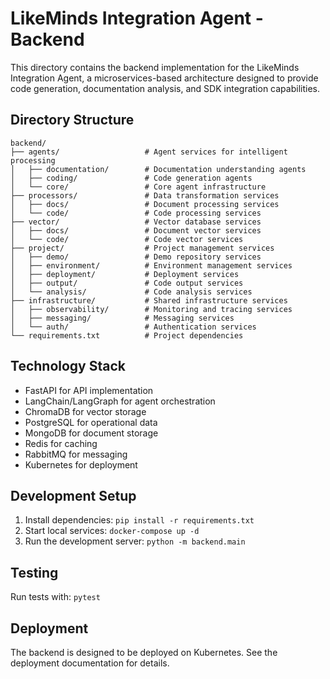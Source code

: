 # LikeMinds Integration Agent - Backend

This directory contains the backend implementation for the LikeMinds Integration Agent, a microservices-based architecture designed to provide code generation, documentation analysis, and SDK integration capabilities.

## Directory Structure

```
backend/
├── agents/                   # Agent services for intelligent processing
│   ├── documentation/        # Documentation understanding agents
│   ├── coding/               # Code generation agents  
│   └── core/                 # Core agent infrastructure
├── processors/               # Data transformation services
│   ├── docs/                 # Document processing services
│   └── code/                 # Code processing services
├── vector/                   # Vector database services
│   ├── docs/                 # Document vector services
│   └── code/                 # Code vector services
├── project/                  # Project management services
│   ├── demo/                 # Demo repository services
│   ├── environment/          # Environment management services
│   ├── deployment/           # Deployment services
│   ├── output/               # Code output services
│   └── analysis/             # Code analysis services
├── infrastructure/           # Shared infrastructure services
│   ├── observability/        # Monitoring and tracing services
│   ├── messaging/            # Messaging services
│   └── auth/                 # Authentication services
└── requirements.txt          # Project dependencies
```

## Technology Stack

- FastAPI for API implementation
- LangChain/LangGraph for agent orchestration
- ChromaDB for vector storage
- PostgreSQL for operational data
- MongoDB for document storage
- Redis for caching
- RabbitMQ for messaging
- Kubernetes for deployment

## Development Setup

1. Install dependencies: `pip install -r requirements.txt`
2. Start local services: `docker-compose up -d`
3. Run the development server: `python -m backend.main`

## Testing

Run tests with: `pytest`

## Deployment

The backend is designed to be deployed on Kubernetes. See the deployment documentation for details. 